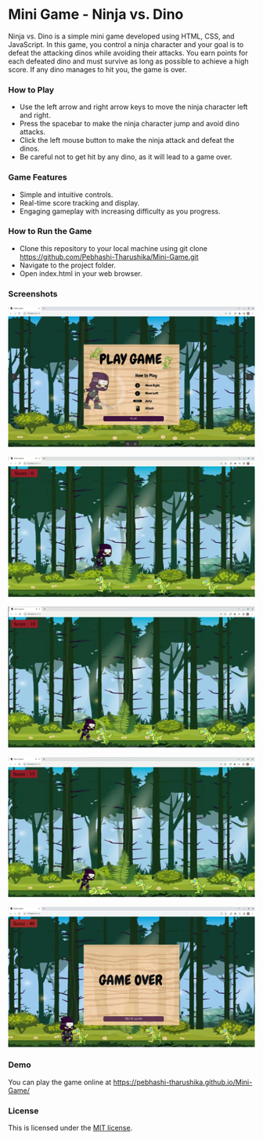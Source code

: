 # Mini Game - Ninja vs. Dino
Ninja vs. Dino is a simple mini game developed using HTML, CSS, and JavaScript. In this game, you control a ninja character and your goal is to defeat the attacking dinos while avoiding their attacks. You earn points for each defeated dino and must survive as long as possible to achieve a high score. If any dino manages to hit you, the game is over.

### How to Play
- Use the left arrow and right arrow keys to move the ninja character left and right.
- Press the spacebar to make the ninja character jump and avoid dino attacks.
- Click the left mouse button to make the ninja attack and defeat the dinos.
- Be careful not to get hit by any dino, as it will lead to a game over.

### Game Features
- Simple and intuitive controls.
- Real-time score tracking and display.
- Engaging gameplay with increasing difficulty as you progress.

### How to Run the Game
- Clone this repository to your local machine using git clone https://github.com/Pebhashi-Tharushika/Mini-Game.git
- Navigate to the project folder.
- Open index.html in your web browser.
  
### Screenshots 
![](asset/game-start.png) <br><br>
![](asset/jump.png) <br><br>
![](asset/attack1.png) <br><br>
![](asset/attack2.png) <br><br>
![](asset/game-over.png) <br>

### Demo
You can play the game online at https://pebhashi-tharushika.github.io/Mini-Game/

### License
This is licensed under the [MIT license](LICENSE).
